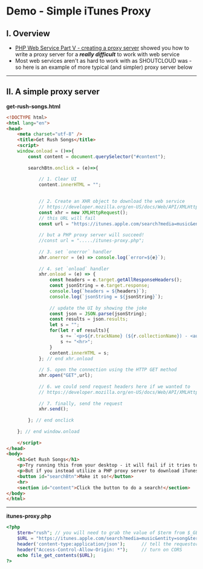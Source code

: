# Demo - Simple iTunes Proxy

## I. Overview

- [PHP Web Service Part V - creating a proxy server](HW-php-web-service-5.md) showed you how to write a proxy server for a ***really difficult*** to work with web service
- Most web services aren't as hard to work with as SHOUTCLOUD was - so here is an example of more typical (and simpler) proxy server below

<hr>

## II. A simple proxy server


**get-rush-songs.html**

```html
<!DOCTYPE html>
<html lang="en">
<head>
	<meta charset="utf-8" />
	<title>Get Rush Songs</title>
	<script>
	window.onload = ()=>{
		const content = document.querySelector("#content");
	
		searchBtn.onclick = (e)=>{
			
			// 1. Clear UI
			content.innerHTML = "";

			
			// 2. Create an XHR object to download the web service
			// https://developer.mozilla.org/en-US/docs/Web/API/XMLHttpRequest/
			const xhr = new XMLHttpRequest();
			// this URL will fail
			const url = "https://itunes.apple.com/search?media=music&entity=song&term=rush";
		
			// but a PHP proxy server will succeed!
			//const url = "...../itunes-proxy.php";
			
			// 3. set `onerror` handler
			xhr.onerror = (e) => console.log(`error=${e}`);
			
			// 4. set `onload` handler
			xhr.onload = (e) => {
				const headers = e.target.getAllResponseHeaders();
				const jsonString = e.target.response;
				console.log(`headers = ${headers}`);
				console.log(`jsonString = ${jsonString}`);
				
				// update the UI by showing the joke
				const json = JSON.parse(jsonString);
				const results = json.results;
				let s = "";
				for(let r of results){
					s += `<p>${r.trackName} (${r.collectionName}) - <audio src='${r.previewUrl}' controls></p>`;
					s += "<hr>";
				}
				content.innerHTML = s;
			}; // end xhr.onload
			
			// 5. open the connection using the HTTP GET method
			xhr.open("GET",url);
			
			// 6. we could send request headers here if we wanted to
			// https://developer.mozilla.org/en-US/docs/Web/API/XMLHttpRequest/setRequestHeader
			
			// 7. finally, send the request
			xhr.send();
			
		}; // end onclick
		
	}; // end window.onload
	
	</script>
</head>
<body>
	<h1>Get Rush Songs</h1>
	<p>Try running this from your desktop - it will fail if it tries to access the iTunes web service directly because iTunes does not have CORS turned on!</p>
	<p>But if you instead utilize a PHP proxy server to download iTunes for you, it will succeed!</p>
	<button id="searchBtn">Make it so!</button>
	<hr>
	<section id="content">Click the button to do a search!</section>
</body>
</html>
```

<hr>

**itunes-proxy.php**

```php
<?php
	$term="rush"; // you will need to grab the value of $term from $_GET rather than hard-coding like we did here
	$URL = "https://itunes.apple.com/search?media=music&entity=song&term=$term";
	header('content-type:application/json');      // tell the requestor that this is JSON
	header("Access-Control-Allow-Origin: *");     // turn on CORS
	echo file_get_contents($URL);
?>
```
